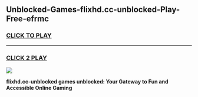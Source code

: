 
## Unblocked-Games-flixhd.cc-unblocked-Play-Free-efrmc
<h3>
<a href="https://premium76.site?title=flixhd.cc-unblocked&ref=12A">CLICK TO PLAY</a></h3>
<hr>

<h3>
<a href="https://premium76.site?title=flixhd.cc-unblocked&ref=12A">CLICK 2 PLAY</a>
  
</h3>

<a href="https://premium76.site?title=flixhd.cc-unblocked&ref=12A"><img src="https://clearcache.store/games.png"></a>


**flixhd.cc-unblocked games unblocked: Your Gateway to Fun and Accessible Online Gaming**
